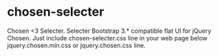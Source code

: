 chosen-selecter
===============

Chosen &lt;3 Selecter. Selecter Bootstrap 3.* compatible flat UI for jQuery Chosen.
Just include chosen-selecter.css line in your web page below jquery.chosen.min.css  or jquery.chosen.css line.

